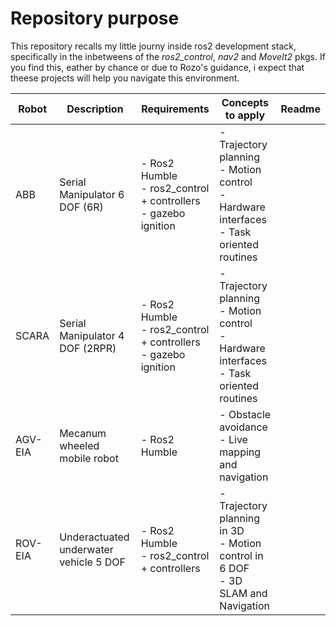 # Repository purpose

This repository recalls my little journy inside ros2 development stack, specifically in the inbetweens of the *ros2_control*, *nav2* and *MoveIt2* pkgs. If you find this, eather by chance or due to Rozo's guidance, i expect that theese projects will help you navigate this environment.

| Robot   | Description                            | Requirements                                                           | Concepts to apply                                                                                    | Readme |
| ------- | -------------------------------------- | ---------------------------------------------------------------------- | ---------------------------------------------------------------------------------------------------- | ------ |
| ABB     | Serial Manipulator 6 DOF (6R)          | - Ros2 Humble<br />- ros2_control + controllers<br />- gazebo ignition | - Trajectory planning<br />- Motion control<br />- Hardware interfaces<br />- Task oriented routines |        |
| SCARA   | Serial Manipulator 4 DOF (2RPR)        | - Ros2 Humble<br />- ros2_control + controllers<br />- gazebo ignition | - Trajectory planning<br />- Motion control<br />- Hardware interfaces<br />- Task oriented routines |        |
| AGV-EIA | Mecanum wheeled mobile robot           | - Ros2 Humble                                                          | - Obstacle avoidance<br />- Live mapping and navigation                                              |        |
| ROV-EIA | Underactuated underwater vehicle 5 DOF | - Ros2 Humble<br />- ros2_control + controllers                        | - Trajectory planning in 3D<br />- Motion control in 6 DOF<br />- 3D SLAM and Navigation             |        |

